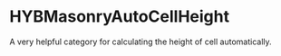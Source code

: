 # HYBMasonryAutoCellHeight
A very helpful category for calculating the height of cell automatically.
